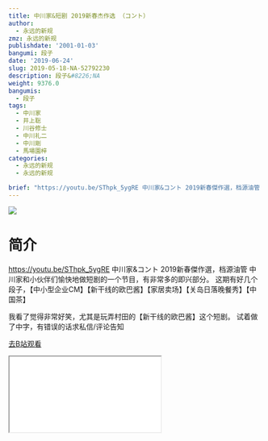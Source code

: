 ```yaml
---
title: 中川家&短剧 2019新春杰作选 （コント）
author:
  - 永远的新规
zmz: 永远的新规
publishdate: '2001-01-03'
bangumi: 段子
date: '2019-06-24'
slug: 2019-05-18-NA-52792230
description: 段子&#8226;NA
weight: 9376.0
bangumis:
  - 段子
tags:
  - 中川家
  - 井上聡
  - 川谷修士
  - 中川礼二
  - 中川剛
  - 馬場園梓
categories:
  - 永远的新规
  - 永远的新规

brief: "https://youtu.be/SThpk_5ygRE 中川家&コント 2019新春傑作選，档源油管 中川家和小伙伴们愉快地做短剧的一个节目，有非常多的即兴部分。 这期有好几个段子，【中小型企业CM】【新干线的欧巴酱】【家居卖场】【关岛日落晚餐秀】【中国茶】 我看了觉得非常好笑，尤其是玩弄村田的【新干线的欧巴酱】这个短剧。 试着做了中字，有错误的话求私信/评论告知"
---
```

![](https://raw.githubusercontent.com/tcgriffith/owaraisite/master/static/tmpimg/9a5a32d1426117dfc11244031dd6b06e0dcfb325.jpg.480.jpg)
# 简介  
https://youtu.be/SThpk_5ygRE
中川家&コント 2019新春傑作選，档源油管
中川家和小伙伴们愉快地做短剧的一个节目，有非常多的即兴部分。
这期有好几个段子，【中小型企业CM】【新干线的欧巴酱】【家居卖场】【关岛日落晚餐秀】【中国茶】

我看了觉得非常好笑，尤其是玩弄村田的【新干线的欧巴酱】这个短剧。
试着做了中字，有错误的话求私信/评论告知  

[去B站观看](https://www.bilibili.com/video/av52792230/)
<div class ="resp-container"><iframe class="testiframe" src="//player.bilibili.com/player.html?aid=52792230"", scrolling="no", allowfullscreen="true" > </iframe></div> 

